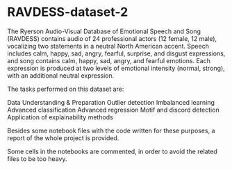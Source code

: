 # RAVDESS-dataset-2

The Ryerson Audio-Visual Database of Emotional Speech and Song (RAVDESS) contains audio of 24 professional actors (12 female, 12 male), vocalizing two statements in a neutral North American accent. Speech includes calm, happy, sad, angry, fearful, surprise, and disgust expressions, and song contains calm, happy, sad, angry, and fearful emotions. Each expression is produced at two levels of emotional intensity (normal, strong), with an additional neutral expression.

The tasks performed on this dataset are:

Data Understanding & Preparation
Outlier detection
Imbalanced learning
Advanced classification
Advanced regression
Motif and discord detection
Application of explainability methods

Besides some notebook files with the code written for these purposes, a report of the whole project is provided.

Some cells in the notebooks are commented, in order to avoid the related files to be too heavy.
